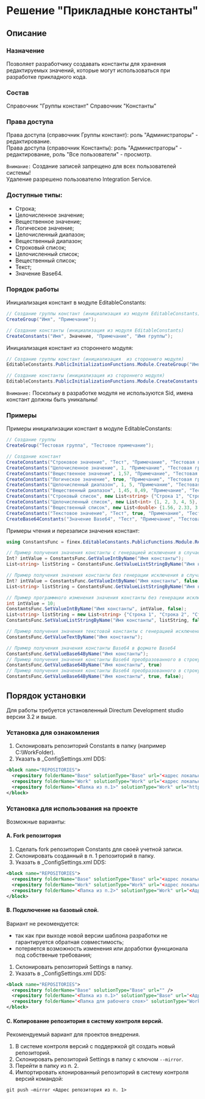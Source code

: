 # Решение "Прикладные константы"

## Описание

### Назначение
Позволяет разработчику создавать константы для хранения редактируемых значений, которые могут использоваться при разработке прикладного кода.

### Состав
Справочник "Группы констант"
Справочник "Константы"

### Права доступа
Права доступа (справочник Группы констант): роль "Администраторы" - редактирование.  
Права доступа (справочник Константы): роль "Администраторы" - редактирование, роль "Все пользователи" - просмотр.  

`Внимание:` Создание записей запрещено для всех пользователей системы!  
            Удаление разрешено пользователю Integration Service.

### Доступные типы:
- Строка;
- Целочисленное значение;
- Вещественное значение;
- Логическое значение;
- Целочисленный диапазон;
- Вещественный диапазон;
- Строковый список;
- Целочисленный список;
- Вещественный список;
- Текст;
- Значение Base64.

### Порядок работы
Инициализация констант в модуле EditableConstants:
```C#
// Создание группы констант (инициализация из модуля EditableConstants)
CreateGroup("Имя", "Примечание");

// Создание константы (инициализация из модуля EditableConstants)
CreateConstants("Имя", Значение, "Примечание", "Имя группы");
```
Инициализация констант из стороннего модуля:
```C#
// Создание группы констант (инициализация  из стороннего модуля)
EditableConstants.PublicInitializationFunctions.Module.CreateGroup("Имя", "Примечание");

// Создание константы (инициализация из стороннего модуля)
EditableConstants.PublicInitializationFunctions.Module.CreateConstants("Имя", Значение, "Примечание", "Имя группы");
```
`Внимание:` Поскольку в разработке модуля не используются Sid, имена констант должны быть уникальны!

### Примеры
Примеры инициализации констант в модуле EditableConstants:
```C#
// Создание группы
CreateGroup("Тестовая группа", "Тестовое примечание");

// Создание констант
CreateConstants("Строковое значение", "Тест", "Примечание", "Тестовая группа");
CreateConstants("Целочисленное значение", 1, "Примечание", "Тестовая группа");
CreateConstants("Вещественное значение", 1,57, "Примечание", "Тестовая группа");
CreateConstants("Логическое значение", true, "Примечание", "Тестовая группа");
CreateConstants("Целочисленный диапазон", 1, 5, "Примечание", "Тестовая группа");
CreateConstants("Вещественный диапазон", 1,45, 8,49, "Примечание", "Тестовая группа");
CreateConstants("Строковый список", new List<string> {"Строка 1", "Строка 2", "Строка 3"}, "Примечание", "Тестовая группа");
CreateConstants("Целочисленный список", new List<int> {1, 2, 3, 4, 5}, "Примечание", "Тестовая группа");
CreateConstants("Вещественный список", new List<double> {1.56, 2.33, 3.45, 4.75, 5.12}, "Примечание", "Тестовая группа");
CreateConstants("Текстовое значение", "Тест", true, "Примечание", "Тестовая группа");
CreateBase64Constants("Значение Base64", "Тест", "Примечание", "Тестовая группа");
``` 

Примеры чтения и перезаписи значения констант:
```C#
using ConstantsFunc = finex.EditableConstants.PublicFunctions.Module.Remote; 

// Пример получения значения константы с генерацией исключения в случае ошибки
Int? intValue = ConstantsFunc.GetValueIntByName("Имя константы");
List<string> listString = ConstantsFunc.GetValueListStringByName("Имя константы");

// Пример получения значения константы без генерации исключения в случае ошибки
Int? intValue = ConstantsFunc.GetValueIntByName("Имя константы", false);
List<string> listString = ConstantsFunc.GetValueListStringByName("Имя константы", false);

// Пример программного изменения значения константы без генерации исключения в случае ошибки
int intValue = 10; 
ConstantsFunc.SetValueIntByName("Имя константы", intValue, false);
List<string> listString = new List<string> {"Строка 1", "Строка 2", "Строка 3"};
ConstantsFunc.SetValueListStringByName("Имя константы", listString, false);

// Пример получения значения текстовой константы с генерацией исключения в случае ошибки
ConstantsFunc.GetValueTextByName("Имя константы");

// Пример получения значения константы Base64 в формате Base64
ConstantsFunc.GetValueBase64ByName("Имя константы");
// Пример получения значения константы Base64 преобразованного в строку
ConstantsFunc.GetValueBase64ByName("Имя константы", true)
// Пример получения значения константы Base64 преобразованного в строку без генерации исключения
ConstantsFunc.GetValueBase64ByName("Имя константы", true, false);
```


## Порядок установки
Для работы требуется установленный Directum Development studio версии 3.2 и выше.

### Установка для ознакомления
1. Склонировать репозиторий Constants в папку (например C:\WorkFolder).
2. Указать в _ConfigSettings.xml DDS:
```xml
<block name="REPOSITORIES">
  <repository folderName="Base" solutionType="Base" url="<адрес локального репозитория>" />
  <repository folderName="Work" solutionType="Work" url="<адрес локального репозитория>" />
  <repository folderName="<Папка из п.1>" solutionType="Work" url="https://github.com/k4889/Constants" />
</block>
```

### Установка для использования на проекте
Возможные варианты:

#### A. Fork репозитория
1. Сделать fork репозитория Constants для своей учетной записи.
2. Склонировать созданный в п. 1 репозиторий в папку.
3. Указать в _ConfigSettings.xml DDS:
```xml
<block name="REPOSITORIES">
  <repository folderName="Base" solutionType="Base" url="<адрес локального репозитория>" />
  <repository folderName="Work" solutionType="Work" url="<адрес локального репозитория>" />
  <repository folderName="<Папка из п.2>" solutionType="Work" url="<Адрес репозитория gitHub учетной записи пользователя из п. 1>" />
</block>
```

#### B. Подключение на базовый слой.
Вариант не рекомендуется:
* так как при выходе новой версии шаблона разработки не гарантируется обратная совместимость;
* потеряется возможность изменения или доработки функционала под собственые требования;


1. Склонировать репозиторий Settings в папку.
2. Указать в _ConfigSettings.xml DDS:
```xml
<block name="REPOSITORIES">
  <repository folderName="Base" solutionType="Base" url="" /> 
  <repository folderName="<Папка из п.1>" solutionType="Base" url="<Адрес репозитория gitHub>" />
  <repository folderName="<Папка для рабочего слоя>" solutionType="Work" url="https://github.com/k4889/Constants" />
</block>
```

#### C. Копирование репозитория в систему контроля версий.
Рекомендуемый вариант для проектов внедрения.

1. В системе контроля версий с поддержкой git создать новый репозиторий.
2. Склонировать репозиторий Settings в папку с ключом ```--mirror```.
3. Перейти в папку из п. 2.
4. Импортировать клонированный репозиторий в систему контроля версий командой:
```
git push –mirror <Адрес репозитория из п. 1>
```
